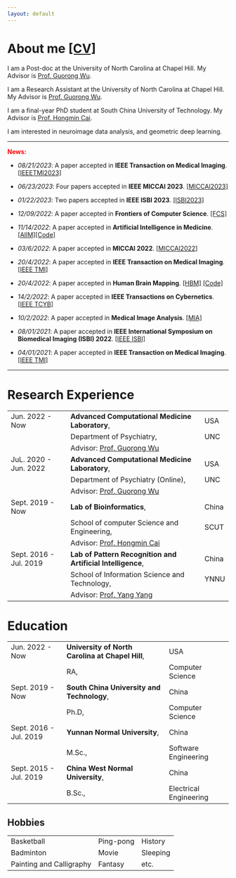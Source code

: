 ```yaml
---
layout: default
---
```


# About me [[CV]](https://www.dropbox.com/home?preview=Curriculum+Vitae.pdf)

I am a Post-doc at the University of North Carolina at Chapel Hill. My Advisor is [Prof. Guorong Wu](https://www.acmlab.org/about-me).

I am a Research Assistant at the University of North Carolina at Chapel Hill. My Advisor is [Prof. Guorong Wu](https://www.acmlab.org/about-me).

I am a final-year PhD student at South China University of Technology. My Advisor is [Prof. Hongmin Cai](http://www2.scut.edu.cn/bioinformatics/td/list.htm).

I am interested in neuroimage data analysis, and geometric deep learning.

<hr/>

**<font color=red>News:</font>**

- _08/21/2023_: A paper accepted in **IEEE Transaction on Medical Imaging**. [[IEEETMI2023]](https://ieeexplore.ieee.org/abstract/document/10233889)


- _06/23/2023_: Four papers accepted in **IEEE MICCAI 2023**. [[MICCAI2023]](https://conferences.miccai.org/2023/en/)


- _01/22/2023_: Two papers accepted in **IEEE ISBI 2023**. [[ISBI2023]](http://2023.biomedicalimaging.org/en/)


- _12/09/2022_: A paper accepted in **Frontiers of Computer Science**. [[FCS]](https://www.sciencedirect.com/science/article/pii/S0933365722002056)

- _11/14/2022_: A paper accepted in **Artificial Intelligence in Medicine**. [[AIIM]](https://www.sciencedirect.com/science/article/pii/S0933365722002056)[[Code]](https://github.com/Dandy5721/GeepGA)

- _03/6/2022_: A paper accepted in **MICCAI 2022**. [[MICCAI2022]](https://link.springer.com/chapter/10.1007/978-3-031-16452-1_35)

- _20/4/2022_: A paper accepted in **IEEE Transaction on Medical Imaging**. [[IEEE TMI]](https://ieeexplore.ieee.org/document/9761822)

- _20/4/2022_: A paper accepted in **Human Brain Mapping**. [[HBM]](https://onlinelibrary.wiley.com/doi/10.1002/hbm.25897) [[Code]](https://github.com/Dandy5721/Geo-Net4Net)

- _14/2/2022_: A paper accepted in **IEEE Transactions on Cybernetics**. [[IEEE TCYB]](https://pubmed.ncbi.nlm.nih.gov/35404827/)

- _10/2/2022_: A paper accepted in **Medical Image Analysis**. [[MIA]](https://www.sciencedirect.com/science/article/pii/S1361841522000330)

- _08/01/2021_: A paper accepted in **IEEE International Symposium on Biomedical Imaging (ISBI) 2022**. [[IEEE ISBI]](https://ieeexplore.ieee.org/stamp/stamp.jsp?tp=&arnumber=9761486)

- _04/01/2021_: A paper accepted in **IEEE Transaction on Medical Imaging**. [[IEEE TMI]](https://ieeexplore.ieee.org/stamp/stamp.jsp?arnumber=9684475)

<hr/>

# Research Experience

|         |           |   |
|:-------------|:------------------|:------|
| Jun. 2022 - Now         | **Advanced Computational Medicine Laboratory**, | USA  |
|                                     | Department of Psychiatry,  |  UNC  |
|                                     | Advisor: [Prof. Guorong Wu](https://scholar.google.com/citations?user=XVsMB2kAAAAJ&hl=en) | |
| JuL. 2020 - Jun. 2022         | **Advanced Computational Medicine Laboratory**, | USA  |
|                                     | Department of Psychiatry (Online),  |  UNC  |
|                                     | Advisor: [Prof. Guorong Wu](https://scholar.google.com/citations?user=XVsMB2kAAAAJ&hl=en) | |
| Sept. 2019 - Now         | **Lab of Bioinformatics**, | China  |
|                                     | School of computer Science and Engineering,  |  SCUT  |
|                                     | Advisor: [Prof. Hongmin Cai](https://scholar.google.com/citations?user=B2BWq_EAAAAJ&hl=en) | |
| Sept. 2016 - Jul. 2019 | **Lab of Pattern Recognition and Artificial Intelligence**, | China  |
|                                     | School of Information Science and Technology, | YNNU  |
|                                     | Advisor: [Prof. Yang Yang](https://scholar.google.com/citations?user=7JLPFHgAAAAJ&hl=zh-CN) | |

# Education

|         |           |   |
|:-------------|:------------------|:------|
| Jun. 2022 - Now         | **University of North Carolina at Chapel Hill**, | USA  |
|                                     | RA,                       | Computer Science  |
| Sept. 2019 - Now         | **South China University and Technology**, | China  |
|                                     | Ph.D,                       | Computer Science  |
| Sept. 2016 - Jul. 2019   | **Yunnan Normal University**, | China  |
|                                     | M.Sc.,                       |  Software Engineering |
| Sept. 2015 - Jul. 2019 | **China West Normal University**, | China  |
|                                     | B.Sc.,                         | Electrical Engineering  |

## Hobbies

|         |           |   |
|:------|:------|:------|
| Basketball | Ping-pong | History |
| Badminton | Movie | Sleeping |
| Painting and Calligraphy | Fantasy | etc. |

